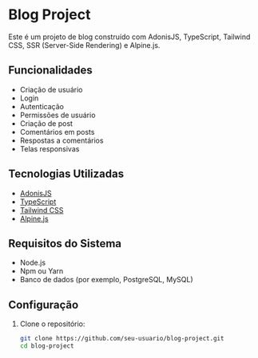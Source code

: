 # Blog Project

Este é um projeto de blog construído com AdonisJS, TypeScript, Tailwind CSS, SSR (Server-Side Rendering) e Alpine.js.

## Funcionalidades

- Criação de usuário
- Login
- Autenticação
- Permissões de usuário
- Criação de post
- Comentários em posts
- Respostas a comentários
- Telas responsivas

## Tecnologias Utilizadas

- [AdonisJS](https://adonisjs.com/)
- [TypeScript](https://www.typescriptlang.org/)
- [Tailwind CSS](https://tailwindcss.com/)
- [Alpine.js](https://alpinejs.dev/)

## Requisitos do Sistema

- Node.js
- Npm ou Yarn
- Banco de dados (por exemplo, PostgreSQL, MySQL)

## Configuração

1. Clone o repositório:

   ```bash
   git clone https://github.com/seu-usuario/blog-project.git
   cd blog-project
